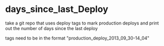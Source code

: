 days_since_last_Deploy
======================

take a git repo that uses deploy tags to mark production deploys and print out the number of days since the last deploy

tags need to be in the format "production_deploy_2013_09_30-14_04"
